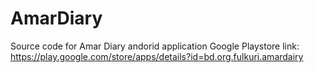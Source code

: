 # AmarDiary
Source code for Amar Diary andorid application
Google Playstore link: https://play.google.com/store/apps/details?id=bd.org.fulkuri.amardairy
